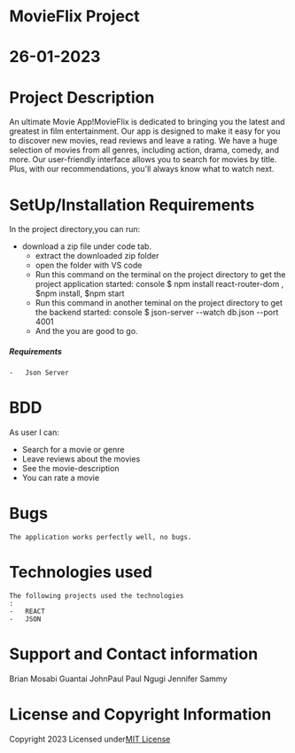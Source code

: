 
# MovieFlix Project

# 26-01-2023

# Project Description

An ultimate Movie App!MovieFlix is dedicated to bringing you the
latest and greatest in film entertainment. Our app is designed to make
it easy for you to discover new movies, read reviews and leave a rating. We have a huge selection of movies from all
genres, including action, drama, comedy, and more. Our user-friendly
interface allows you to search for movies by title. Plus,
with our recommendations, you'll always
know what to watch next.

# SetUp/Installation Requirements
In the project directory,you can run:

-   download a zip file under code tab.
    -   extract the downloaded zip folder
    -   open the folder with VS code
    -   Run this command on the terminal on the project directory to get the project application started:
    console
    $ npm install react-router-dom ,
    $npm install,
    $npm start
    -   Run this command in another teminal on the project directory to get the backend started:
    console
    $ json-server --watch db.json --port 4001
    -   And the you are good to go.

##### Requirements

    -   Json Server
 # BDD
 As user I can:
 - Search for a movie or genre
 - Leave reviews about the movies
 - See the movie-description
 - You can rate a movie

# Bugs

    The application works perfectly well, no bugs.

# Technologies used

    The following projects used the technologies
    :
    -   REACT
    -   JSON

# Support and Contact information
Brian Mosabi
Guantai JohnPaul
Paul Ngugi
Jennifer Sammy
# License and Copyright Information
Copyright 2023  Licensed under[MIT License]('https://github.com/Paul-ike/Bot-Battlr/blob/main/LICENSE')
